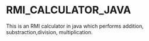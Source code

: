 # RMI_CALCULATOR_JAVA
This is an RMI calculator in java which performs addition, substraction,division, multiplication.
